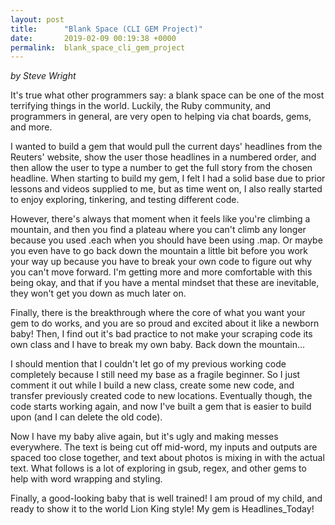 ```yaml
---
layout: post
title:      "Blank Space (CLI GEM Project)"
date:       2019-02-09 00:19:38 +0000
permalink:  blank_space_cli_gem_project
---
```



*by Steve Wright*


It's true what other programmers say: a blank space can be one of the most terrifying things in the world.  Luckily, the Ruby community, and programmers in general, are very open to helping via chat boards, gems, and more.  

I wanted to build a gem that would pull the current days' headlines from the Reuters' website, show the user those headlines in a numbered order, and then allow the user to type a number to get the full story from the chosen headline.
When starting to build my gem, I felt I had a solid base due to prior lessons and videos supplied to me, but as time went on, I also really started to enjoy exploring, tinkering, and testing different code.  

However, there's always that moment when it feels like you're climbing a mountain, and then you find a plateau where you can't climb any longer because you used .each when you should have been using .map.  Or maybe you even have to go back down the mountain a little bit before you work your way up because you have to break your own code to figure out why you can't move forward.  I'm getting more and more comfortable with this being okay, and that if you have a mental mindset that these are inevitable, they won't get you down as much later on.  

Finally, there is the breakthrough where the core of what you want your gem to do works, and you are so proud and excited about it like a newborn baby!  Then, I find out it's bad practice to not make your scraping code its own class and I have to break my own baby.  Back down the mountain...

I should mention that I couldn't let go of my previous working code completely because I still need my base as a fragile beginner.  So I just comment it out while I build a new class, create some new code, and transfer previously created code to new locations.  Eventually though, the code starts working again, and now I've built a gem that is easier to build upon (and I can delete the old code).

Now I have my baby alive again, but it's ugly and making messes everywhere.  The text is being cut off mid-word, my inputs and outputs are spaced too close together, and text about photos is mixing in with the actual text.  What follows is a lot of exploring in gsub, regex, and other gems to help with word wrapping and styling.

Finally, a good-looking baby that is well trained!  I am proud of my child, and ready to show it to the world Lion King style!  My gem is Headlines_Today!





